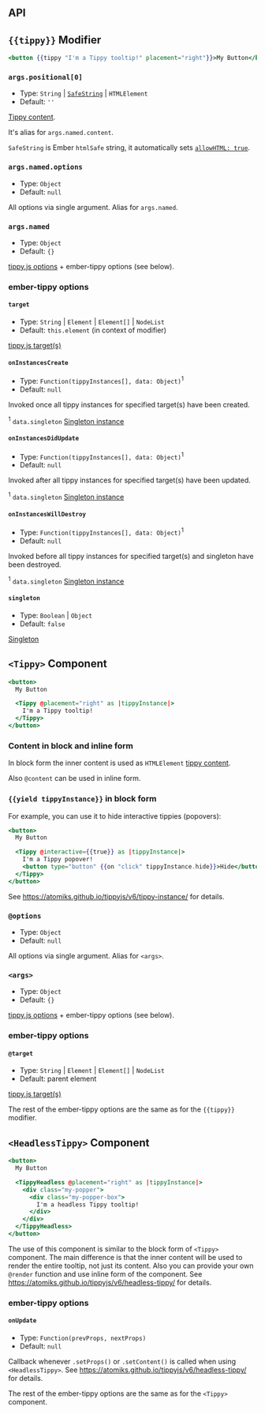 API
------------------------------------------------------------------------------

## `{{tippy}}` Modifier

```hbs
<button {{tippy "I'm a Tippy tooltip!" placement="right"}}>My Button</button>
```


### `args.positional[0]`

- Type: `String` | [`SafeString`](https://api.emberjs.com/ember/3.28/functions/@ember%2Ftemplate/htmlSafe) | `HTMLElement`
- Default: `''`

[Tippy content](https://atomiks.github.io/tippyjs/v6/all-props/#content).

It's alias for `args.named.content`.

`SafeString` is Ember `htmlSafe` string, it automatically sets
[`allowHTML: true`](https://atomiks.github.io/tippyjs/v6/all-props/#allowhtml).


### `args.named.options`

- Type: `Object`
- Default: `null`

All options via single argument. Alias for `args.named`.


### `args.named`

- Type: `Object`
- Default: `{}`

[tippy.js options](https://atomiks.github.io/tippyjs/v6/all-props/) + ember-tippy 
options (see below).


### ember-tippy options

#### `target`

- Type: `String` | `Element` | `Element[]` | `NodeList`
- Default: `this.element` (in context of modifier)

[tippy.js target(s)](https://atomiks.github.io/tippyjs/v6/constructor/#target-types)


#### `onInstancesCreate`

- Type: `Function(tippyInstances[], data: Object)`<sup>1</sup>
- Default: `null`

Invoked once all tippy instances for specified target(s) have been created.

<sup>1</sup> `data.singleton` [Singleton instance](https://atomiks.github.io/tippyjs/v6/addons/#singleton)


#### `onInstancesDidUpdate`

- Type: `Function(tippyInstances[], data: Object)`<sup>1</sup>
- Default: `null`

Invoked after all tippy instances for specified target(s) have been updated.

<sup>1</sup> `data.singleton` [Singleton instance](https://atomiks.github.io/tippyjs/v6/addons/#singleton)


#### `onInstancesWillDestroy`

- Type: `Function(tippyInstances[], data: Object)`<sup>1</sup>
- Default: `null`

Invoked before all tippy instances for specified target(s) and singleton have been destroyed.

<sup>1</sup> `data.singleton` [Singleton instance](https://atomiks.github.io/tippyjs/v6/addons/#singleton)


#### `singleton`

- Type: `Boolean` | `Object`
- Default: `false`

[Singleton](https://atomiks.github.io/tippyjs/v6/addons/#singleton)


## `<Tippy>` Component

```hbs
<button>
  My Button

  <Tippy @placement="right" as |tippyInstance|>
    I'm a Tippy tooltip!
  </Tippy>
</button>
```


### Content in block and inline form

In block form the inner content is used as `HTMLElement` 
[tippy content](https://atomiks.github.io/tippyjs/v6/all-props/#content).

Also `@content` can be used in inline form.


### `{{yield tippyInstance}}` in block form

For example, you can use it to hide interactive tippies (popovers): 

```hbs
<button>
  My Button

  <Tippy @interactive={{true}} as |tippyInstance|>
    I'm a Tippy popover!
    <button type="button" {{on "click" tippyInstance.hide}}>Hide</button>
  </Tippy>
</button>
```

See https://atomiks.github.io/tippyjs/v6/tippy-instance/ for details.


### `@options`

- Type: `Object`
- Default: `null`

All options via single argument. Alias for `<args>`.


### `<args>`

- Type: `Object`
- Default: `{}`

[tippy.js options](https://atomiks.github.io/tippyjs/v6/all-props/) + ember-tippy 
options (see below).


### ember-tippy options

#### `@target`

- Type: `String` | `Element` | `Element[]` | `NodeList`
- Default: parent element

[tippy.js target(s)](https://atomiks.github.io/tippyjs/v6/constructor/#target-types)


The rest of the ember-tippy options are the same as for the `{{tippy}}` modifier.


## `<HeadlessTippy>` Component

``` hbs
<button>
  My Button

  <TippyHeadless @placement="right" as |tippyInstance|>
    <div class="my-popper">
      <div class="my-popper-box">
        I'm a headless Tippy tooltip!
      </div>
    </div>
  </TippyHeadless>
</button>
```

The use of this component is similar to the block form of `<Tippy>` component. 
The main difference is that the inner content will be used to render the entire tooltip, not just
its content. Also you can provide your own `@render` function and use inline form of the component.
See https://atomiks.github.io/tippyjs/v6/headless-tippy/ for details.


### ember-tippy options

#### `onUpdate`

- Type: `Function(prevProps, nextProps)`
- Default: `null`

Callback whenever `.setProps()` or `.setContent()` is called when using `<HeadlessTippy>`.
See https://atomiks.github.io/tippyjs/v6/headless-tippy/ for details.


The rest of the ember-tippy options are the same as for the `<Tippy>` component.
